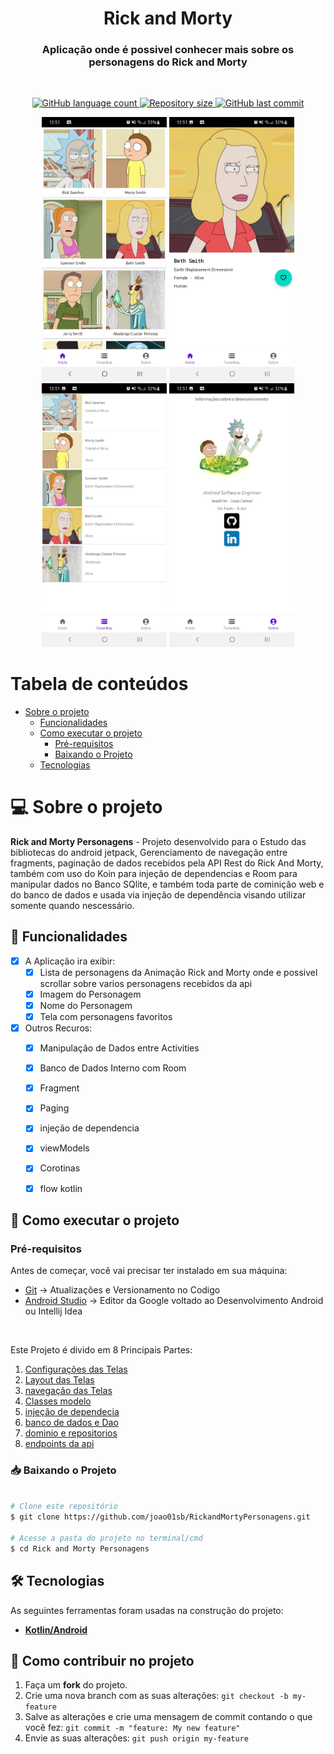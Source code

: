 <h1 align="center" id="title">Rick and Morty</h1>
<h3 align="center">
   Aplicação onde é possivel conhecer mais sobre os personagens do Rick and Morty 
</h3>

<br/>

<p align="center" id="icons">
  <a href="#icons">
    <img alt="GitHub language count" src="https://img.shields.io/github/languages/count/joao01sb/Rick_and_Morty-Personagens?color=2304D361">
  </a>
  <a href="https://github.com/guilhermePalma/RecyclerView">
    <img alt="Repository size" src="https://img.shields.io/github/repo-size/joao01sb/Rick_and_Morty-Personagens">
  </a>
  <a href="https://github.com/guilhermePalma/RecyclerView/commits/main">
    <img alt="GitHub last commit" src="https://img.shields.io/github/last-commit/joao01sb/Rick_and_Morty-Personagens">
  </a>
</p>

<p align="center">
	
  <img alt="Imagem da Tela Principal" title="Inicio" src=https://github.com/joao01sb/Rick-and-Morty/blob/master/prints/tela_inicial.jpg width="200px">
	
  <img alt="Detalhes Personagem" title="Detalhes" src=https://github.com/joao01sb/Rick-and-Morty/blob/master/prints/detalhes_personagem.jpg width="200px">
	
  <img alt="Favoritos" title="Favoritos " src=https://github.com/joao01sb/Rick-and-Morty/blob/master/prints/favoritos.jpg width="200px">
   
   <img alt="Sobre " title="Sobre desenvolvimento " src=https://github.com/joao01sb/Rick-and-Morty/blob/master/prints/sobre.jpg width="200px">

</p>

Tabela de conteúdos
=================
<!--ts-->
 * [Sobre o projeto](#-sobre-o-projeto)
   * [Funcionalidades](#-funcionalidades)
   * [Como executar o projeto](#-como-executar-o-projeto)
     * [Pré-requisitos](#pré-requisitos)
     * [Baixando o Projeto](#-baixando-o-projeto)
   * [Tecnologias](#-tecnologias)
<!--te-->

# 💻 Sobre o projeto

**Rick and Morty Personagens** - Projeto desenvolvido para o Estudo das bibliotecas do android jetpack, Gerenciamento de navegação entre
fragments, paginação de dados recebidos pela API Rest do Rick And Morty, também com uso do Koin para injeção de dependencias e Room para manipular dados no Banco SQlite, e também toda parte de cominição web e do banco de dados e usada via injeção de dependência visando utilizar somente quando nescessário.

## 📰 Funcionalidades

- [x] A Aplicação ira exibir:
  - [x] Lista de personagens da Animação Rick and Morty onde e possivel scrollar sobre varios personagens recebidos da api
  - [x] Imagem do Personagem
  - [x] Nome do Personagem
  - [x] Tela com personagens favoritos

- [x] Outros Recuros:
  - [X] Manipulação de Dados entre Activities
  - [X] Banco de Dados Interno com Room
  - [X] Fragment
  - [X] Paging
  - [X] injeção de dependencia
  - [X] viewModels
  - [X] Corotinas
  - [X] flow kotlin
  

## 🚀 Como executar o projeto

### Pré-requisitos

Antes de começar, você vai precisar ter instalado em sua máquina:
- [Git](https://git-scm.com) → Atualizações e Versionamento no Codigo 
- [Android Studio](https://developer.android.com/studio/) → Editor da Google voltado ao Desenvolvimento Android ou Intellij Idea

<br/>

Este Projeto é divido em 8 Principais Partes:
1. [Configurações das Telas](app/src/main/java/com/app/rickandmorty/ui)
2. [Layout das Telas](app/src/main/res/layout)
3. [navegação das Telas](app/src/main/res/navegation)
4. [Classes modelo](app/src/main/java/com/app/rickandmorty/models)
5. [injeção de dependecia](app/src/main/java/com/app/rickandmorty/di)
6. [banco de dados e Dao](app/src/main/java/com/app/rickandmorty/data)
7. [dominio e repositorios](app/src/main/java/com/app/rickandmorty/domain)
8. [endpoints da api](app/src/main/java/com/app/rickandmorty/connection)

### 📥 Baixando o Projeto

```bash

# Clone este repositório
$ git clone https://github.com/joao01sb/RickandMortyPersonagens.git

# Acesse a pasta do projeto no terminal/cmd
$ cd Rick and Morty Personagens

```


## 🛠 Tecnologias

As seguintes ferramentas foram usadas na construção do projeto:
-   **[Kotlin/Android](https://developer.android.com/kotlin?gclid=CjwKCAiA5Y6eBhAbEiwA_2ZWIaJsIyqOWs0svWNLip49qw0yd8KdsdO-l78Fntr-p09L8H_L0dtvyxoCyJoQAvD_BwE&gclsrc=aw.ds)**

## 💪 Como contribuir no projeto

1. Faça um **fork** do projeto.
2. Crie uma nova branch com as suas alterações: `git checkout -b my-feature`
3. Salve as alterações e crie uma mensagem de commit contando o que você fez: `git commit -m "feature: My new feature"`
4. Envie as suas alterações: `git push origin my-feature`






